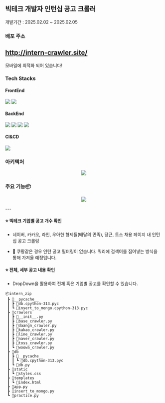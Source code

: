 ## 빅테크 개발자 인턴십 공고 크롤러

개발기간 : 2025.02.02 ~ 2025.02.05

### 배포 주소

## http://intern-crawler.site/

모바일에 최적화 되어 있습니다!

### Tech Stacks

<h4>FrontEnd</h4>
<img src = "https://img.shields.io/badge/JavaScript-F7DF1E?style=for-the-badge&logo=JavaScript&logoColor=white"> <img src = "https://img.shields.io/badge/bootstrap-7952B3?style=for-the-badge&logo=bootstrap&logoColor=white">

<h4>BackEnd</h4>
<img src = "https://img.shields.io/badge/amazonec2-FF9900?style=for-the-badge&logo=amazonec2&logoColor=white">
<img src = "https://img.shields.io/badge/python-3776AB?style=for-the-badge&logo=python&logoColor=white">
<img src = "https://img.shields.io/badge/flask-000000?style=for-the-badge&logo=flask&logoColor=white">
<img src = "https://img.shields.io/badge/mongodb-47A248?style=for-the-badge&logo=mongodb&logoColor=white">

<h4>CI&CD<h4>
<img src = "https://img.shields.io/badge/githubactions-2088FF?style=for-the-badge&logo=githubactions&logoColor=white">

### 아키텍처

<p align="center">
 <img src = "https://velog.velcdn.com/images/false90/post/9850d2d5-9bd0-401b-a5ae-eb7980602952/image.png">
</p>

### 주요 기능📦

<p align="center">
 <img src = "https://velog.velcdn.com/images/false90/post/c4d01a22-78f0-4400-aa29-6d2e2f085759/image.png">
</p>
---

#### ⭐️ 빅테크 기업별 공고 개수 확인

- 네이버, 카카오, 라인, 우아한 형제들(배달의 민족), 당근, 토스 채용 페이지 내 인턴십 공고 크롤링

- 🚨 쿠팡같은 경우 인턴 공고 필터링이 없습니다. 쿼리에 검색어를 집어넣는 방식을 통해 가져올 예정입니다.

#### ⭐️ 전체, 세부 공고 내용 확인

- DropDown을 활용하여 전체 혹은 기업별 공고를 확인할 수 있습니다.

```
📦intern_zip
 ┣ 📂__pycache__
 ┃ ┣ 📜db.cpython-313.pyc
 ┃ ┗ 📜insert_to_mongo.cpython-313.pyc
 ┣ 📂crawlers
 ┃ ┣ 📜__init__.py
 ┃ ┣ 📜base_crawler.py
 ┃ ┣ 📜daangn_crawler.py
 ┃ ┣ 📜kakao_crawler.py
 ┃ ┣ 📜line_crawler.py
 ┃ ┣ 📜naver_crawler.py
 ┃ ┣ 📜toss_crawler.py
 ┃ ┗ 📜woowa_crawler.py
 ┣ 📂db
 ┃ ┣ 📂__pycache__
 ┃ ┃ ┗ 📜db.cpython-313.pyc
 ┃ ┗ 📜db.py
 ┣ 📂static
 ┃ ┗ 📜styles.css
 ┣ 📂templates
 ┃ ┗ 📜index.html
 ┣ 📜app.py
 ┣ 📜insert_to_mongo.py
 ┗ 📜practice.py
```
